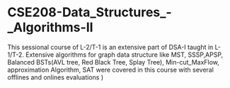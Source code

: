 # CSE208-Data_Structures_-_Algorithms-II
This sessional course of L-2/T-1 is an extensive part of DSA-I taught in L-1/T-2. Extensive algorithms for graph data structure like MST, SSSP,APSP, Balanced BSTs(AVL tree, Red Black Tree, Splay Tree), Min-cut_MaxFlow, approximation Algorithm, SAT were covered in this course  with several offlines and onlines evaluations )
